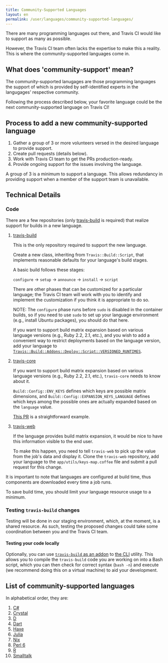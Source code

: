 ```yaml
---
title: Community-Supported Languages
layout: en
permalink: /user/languages/community-supported-languages/
---
```


There are many programming languages out there, and Travis CI would like
to support as many as possible.

However, the Travis CI team often lacks the expertise to make this
a reality.
This is where the community-supported languages come in.

## What does 'community-support' mean?

The community-supported lanugages are those programming languages the support
of which is provided by self-identified experts in the langugages'
respective community.

Following the process described below, your favorite language could be
the next community-supported language on Travis CI!

## Process to add a new community-supported language

1. Gather a group of 3 or more volunteers versed in the desired language
  to provide support.
1. Create pull requests (details below).
1. Work with Travis CI team to get the PRs production-ready.
1. Provide ongoing support for the issues involving the language.

A group of 3 is a minimum to support a language.
This allows redundancy in providing support when a member of
the support team is unavailable.

## Technical Details

### Code

There are a few repositories (only [travis-build](https://github.com/travis-ci/travis-build) is required) that
realize support for builds in a new language.

1. [travis-build](https://github.com/travis-ci/travis-build)

    This is the only repository required to support the new language.

    Create a new class, inheriting from `Travis::Build::Script`, that implements
    reasonable defaults for your language's build stages.

    A basic build follows these stages:

    `configure` → `setup` → `announce` → `install` → `script`

    There are other phases that can be customized for a particular language;
    the Travis CI team will work with you to identify and implement the customization
    if you think it is appropriate to do so.

    NOTE: The `configure` phase runs before `sudo` is disabled in the container builds,
    so if you need to use `sudo` to set up your language environment
    (e.g., install Ubuntu packages), you should do that here.

    If you want to support build matrix expansion based on various language
    versions (e.g., Ruby 2.2, 2.1, etc.), and you wish to add a convenient way
    to restrict deployments based on the language version, add your language
    to [`Travis::Build::Addons::Deploy::Script::VERSIONED_RUNTIMES`](https://github.com/travis-ci/travis-build/blob/master/lib/travis/build/addons/deploy/script.rb).

1. [travis-core](https://github.com/travis-ci/travis-core)

    If you want to support build matrix expansion based on various language
    versions (e.g., Ruby 2.2, 2.1, etc.), `travis-core` needs to know about it.

    `Build::Config::ENV_KEYS` defines which keys are possible matrix dimensions,
    and `Build::Config::EXPANSION_KEYS_LANGUAGE` defines which keys among
    the possible ones are actually expanded based on the `language` value.

    [This PR](https://github.com/travis-ci/travis-core/pull/422) is a straightforward
    example.

1. [travis-web](https://github.com/travis-ci/travis-web)

    If the language provides build matrix expansion, it would be nice
    to have this information visible to the end user.

    To make this happen, you need to tell `travis-web` to pick up the value
    from the job's data and display it.  Clone the `travis-web` repository,
    add your language to the `app/utils/keys-map.coffee` file and submit a
    pull request for this change.


It is important to note that languages are configured at build time,
thus components are downloaded every time a job runs.

To save build time, you should limit your language resource usage to a minimum.

### Testing `travis-build` changes

Testing will be done in our staging environment, which, at the moment, is a shared
resource.
As such, testing the proposed changes could take some coordination between you and
the Travis CI team.

#### Testing your code locally

Optionally, you can use
[`travis-build` as an addon](https://github.com/travis-ci/travis-build/blob/master/README.md#use-as-addon-for-cli)
to [the CLI](https://github.com/travis-ci/travis.rb) utility.
This allows you to compile the `travis-build` code you are working on
into a Bash script, which you can then check for correct syntax (`bash -n`) and
execute (we recommend doing this on a virtual machine) to aid your development.

## List of community-supported languages

In alphabetical order, they are:

1. [C#](../csharp)
1. [Crystal](../crystal)
1. [D](../d)
1. [Dart](../dart)
1. [Haxe](../haxe)
1. [Julia](../julia)
1. [Nix](../nix)
1. [Perl 6](../perl6)
1. [R](../r)
1. [Smalltalk](../smalltalk)
